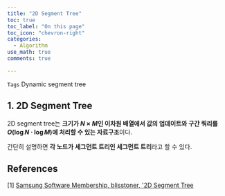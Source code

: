```yaml
---
title: "2D Segment Tree"
toc: true
toc_label: "On this page"
toc_icon: "chevron-right"
categories:
  - Algorithm
use_math: true
comments: true

---
```


`Tags` Dynamic segment tree

## 1. 2D Segment Tree

2D segment tree는 **크기가 $N \times M$인 이차원 배열에서 값의 업데이트와 구간 쿼리를 $O(\log N \cdot \log M)$에 처리할 수 있는 자료구조**이다.

간단히 설명하면 **각 노드가 세그먼트 트리인 세그먼트 트리**라고 할 수 있다.



## References

[1] [Samsung Software Membership, blisstoner, '2D Segment Tree](http://www.secmem.org/blog/2019/11/15/2D-segment-tree/)
